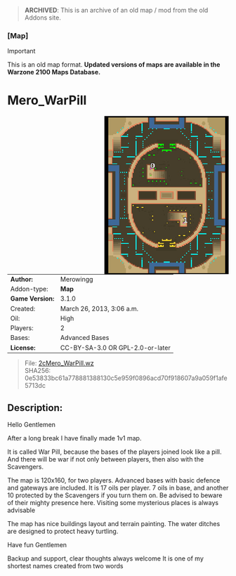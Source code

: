 > **ARCHIVED**: This is an archive of an old map / mod from the old Addons site.

### [Map]

> [!IMPORTANT]
> This is an old map format. **Updated versions of maps are available in the Warzone 2100 Maps Database.**

# Mero_WarPill

<img src="./preview.jpg" align="right" />

| | |
| - | - |
| __Author:__ | Merowingg |
| Addon-type: | __Map__ |
| __Game Version:__ | 3.1.0 |
| Created: | March 26, 2013, 3:06 a.m. |
| Oil: | High |
| Players: | 2 |
| Bases: | Advanced Bases |
| __License:__ | CC-BY-SA-3.0 OR GPL-2.0-or-later |

> File: [2cMero_WarPill.wz](https://github.com/Warzone2100/old-addons-site/raw/main/assets/42/2cMero_WarPill.wz)  
> SHA256: 0e53833bc61a778881388130c5e959f0896acd70f918607a9a059f1afe5713dc

## Description:

Hello Gentlemen  

After a long break I have finally made 1v1 map.

It is called War Pill, because the bases of the players joined look like a pill. And there will be war  if not only between players, then also with the Scavengers.

The map is 120x160, for two players. Advanced bases with basic defence and gateways are included. It is 17 oils per player. 7 oils in base, and another 10 protected by the Scavengers if you turn them on. Be advised to beware of their mighty presence here. Visiting some mysterious places is always advisable  

The map has nice buildings layout and terrain painting. The water ditches are designed to protect heavy turtling.

Have fun Gentlemen  

Backup and support, clear thoughts always welcome  It is one of my shortest names created from two words  



